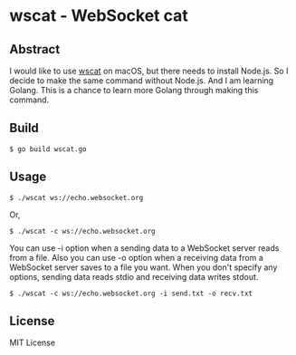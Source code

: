 # wscat - WebSocket cat
## Abstract
I would like to use [wscat](https://github.com/websockets/wscat) on macOS, but there needs to install Node.js. So I decide to make the same command without Node.js. And I am learning Golang. This is a chance to learn more Golang through making this command.

## Build

```shell
$ go build wscat.go
```

## Usage


```shell
$ ./wscat ws://echo.websocket.org
```

Or, 

```shell
$ ./wscat -c ws://echo.websocket.org
```

You can use -i option when a sending data to a WebSocket server reads from a file. Also you can use -o option when a receiving data from a WebSocket server saves to a file you want.
When you don't specify any options, sending data reads stdio and receiving data writes stdout.

```shell
$ ./wscat -c ws://echo.websocket.org -i send.txt -o recv.txt
```

## License

MIT License
